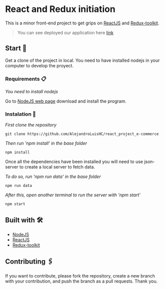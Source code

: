# React and Redux initiation
This is a minor front-end project to get grips on [ReactJS](https://reactjs.org/) and [Redux-toolkit](https://redux-toolkit.js.org/).

> You can see deployed our application here [link](https://musikverein.netlify.app/)
## Start 🚀

Get a clone of the project in local. You need to have installed nodejs in your computer to develop the proyect.

### Requirements 📋

_You need to install nodejs_

Go to [NodeJS web page](https://nodejs.org/es/) download and install the
program.

### Instalation 🔧

_First clone the repository_

```
git clone https://github.com/AlejandroLuisHC/react_project_e-commerce
```

_Then run 'npm install' in the base folder_

```
npm install
```

Once all the dependencies have been installed you will need to use json-server to create a local server to fetch data.

_To do so, run 'npm run data' in the base folder_ 

```
npm run data
```

_After this, open another terminal to run the server with 'npm start'_

```
npm start
```


## Built with 🛠️

- [NodeJS](https://nodejs.org/es/)
- [ReactJS](https://es.reactjs.org/)
- [Redux-toolkit](https://redux-toolkit.js.org/)

## Contributing 🖇️

If you want to contribute, please fork the repository, create a new branch with
your contribution, and push the branch as a pull requests. Thank you.